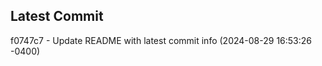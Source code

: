 
## Latest Commit
f0747c7 - Update README with latest commit info (2024-08-29 16:53:26 -0400) <Yunxi-Zhou>

